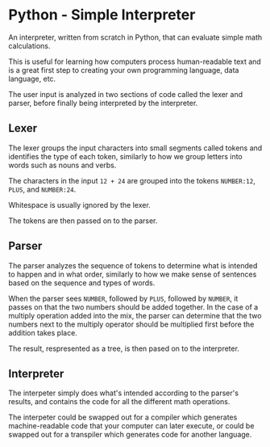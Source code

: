 # Python - Simple  Interpreter

An interpreter, written from scratch in Python, that can evaluate simple math calculations.

This is useful for learning how computers process human-readable text and is a great first step to creating your own programming language, data language, etc.

The user input is analyzed in two sections of code called the lexer and parser, before finally being interpreted by the interpreter.

## Lexer

The lexer groups the input characters into small segments called tokens and identifies the type of each token, similarly to how we group letters into words such as nouns and verbs.

The characters in the input `12 + 24` are grouped into the tokens `NUMBER:12`, `PLUS`, and `NUMBER:24`.

Whitespace is usually ignored by the lexer.

The tokens are then passed on to the parser.

## Parser

The parser analyzes the sequence of tokens to determine what is intended to happen and in what order, similarly to how we make sense of sentences based on the sequence and types of words.

When the parser sees `NUMBER`, followed by `PLUS`, followed by `NUMBER`, it passes on that the two numbers should be added together. In the case of a multiply operation added into the mix, the parser can determine that the two numbers next to the multiply operator should be multiplied first before the addition takes place.

The result, respresented as a tree, is then pased on to the interpreter.

## Interpreter

The interpeter simply does what's intended according to the parser's results, and contains the code for all the different math operations.

The interpeter could be swapped out for a compiler which generates machine-readable code that your computer can later execute, or could be swapped out for a transpiler which generates code for another language.


